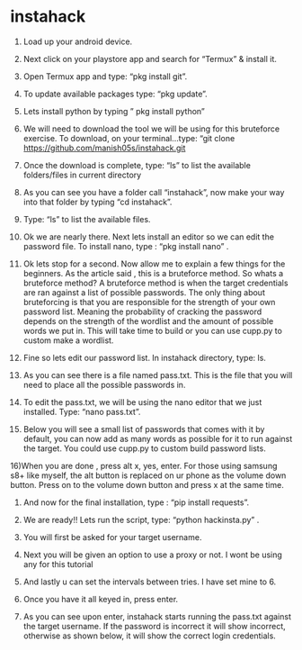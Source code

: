 # instahack

<ol>
<li><p>Load up your android device.</p></li>
<li><p>Next click on your playstore app and search for “Termux” &amp; install it.</p></li>
<li><p>Open Termux app and type: “pkg install git”.</p></li>
<li><p>To update available packages type: “pkg update”.</p></li>
<li><p>Lets install python by typing ” pkg install python”</p></li>
<li><p>We will need to download the tool we will be using for this bruteforce exercise. To download, on your terminal…type: “git clone <a href="https://github.com/avramit/instahack" rel="nofollow noopener" title="This link will take you away from steemit.com">https://github.com/manish05s/instahack.git</a></p></li>
<li><p>Once the download is complete, type: “ls” to list the available folders/files in current directory</p></li>
<li><p>As you can see you have a folder call “instahack”, now make your way into that folder by typing “cd instahack”.</p></li>
<li><p>Type: “ls” to list the available files.</p></li>
<li><p>Ok we are nearly there. Next lets install an editor so we can edit the password file. To install nano, type : “pkg install nano” .</p></li>
<li><p>Ok lets stop for a second. Now allow me to explain a few things for the beginners. As the article said , this is a bruteforce method. So whats a bruteforce method? A bruteforce method is when the target credentials are ran against a list of possible passwords. The only thing about bruteforcing is that you are responsible for the strength of your own password list. Meaning the probability of cracking the password depends on the strength of the wordlist and the amount of possible words we put in. This will take time to build or you can use cupp.py to custom make a wordlist.</p></li>
<li><p>Fine so lets edit our password list. In instahack directory, type: ls.</p></li>
<li><p>As you can see there is a file named pass.txt. This is the file that you will need to place all the possible passwords in.</p></li>
<li><p>To edit the pass.txt, we will be using the nano editor that we just installed. Type: “nano pass.txt”.</p></li>
<li><p>Below you will see a small list of passwords that comes with it by default, you can now add as many words as possible for it to run against the target. You could use cupp.py to custom build password lists.</p></li>
</ol>
<p>16)When you are done , press alt x, yes, enter. For those using samsung s8+ like myself, the alt button is replaced on ur phone as the volume down button. Press on to the volume down button and press x at the same time.</p>
<ol>
<li><p>And now for the final installation, type : “pip install requests”.</p></li>
<li><p>We are ready!! Lets run the script, type: “python hackinsta.py” .</p></li>
<li><p>You will first be asked for your target username.</p></li>
<li><p>Next you will be given an option to use a proxy or not. I wont be using any for this tutorial</p></li>
<li><p>And lastly u can set the intervals between tries. I have set mine to 6.</p></li>
<li><p>Once you have it all keyed in, press enter.</p></li>
<li><p>As you can see upon enter, instahack starts running the pass.txt against the target username. If the password is incorrect it will show incorrect, otherwise as shown below, it will show the correct login credentials.
